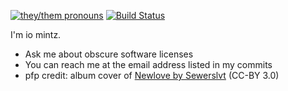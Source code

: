 [![they/them pronouns](https://img.shields.io/badge/pronouns-they%2Fthem-ff69b4)](https://pronoun.is/they/them/.../themselves)
[![Build Status](https://img.shields.io/badge/build-failing-red)](https://cloud.drone.io/iomintz/iomintz)

I'm io mintz.

- Ask me about obscure software licenses
- You can reach me at the email address listed in my commits
- pfp credit: album cover of [Newlove by Sewerslvt](https://sewerslvt.bandcamp.com/album/newlove) (CC-BY 3.0)

<!-- badges credit: Pandentia/Pandentia -->
